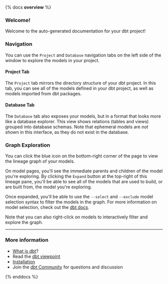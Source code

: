 
{% docs __overview__ %}

### Welcome!

Welcome to the auto-generated documentation for your dbt project!

### Navigation

You can use the `Project` and `Database` navigation tabs on the left side of the window to explore the models
in your project.

#### Project Tab
The `Project` tab mirrors the directory structure of your dbt project. In this tab, you can see all of the
models defined in your dbt project, as well as models imported from dbt packages.

#### Database Tab
The `Database` tab also exposes your models, but in a format that looks more like a database explorer. This view
shows relations (tables and views) grouped into database schemas. Note that ephemeral models are _not_ shown
in this interface, as they do not exist in the database.

### Graph Exploration
You can click the blue icon on the bottom-right corner of the page to view the lineage graph of your models.

On model pages, you'll see the immediate parents and children of the model you're exploring. By clicking the `Expand`
button at the top-right of this lineage pane, you'll be able to see all of the models that are used to build,
or are built from, the model you're exploring.

Once expanded, you'll be able to use the `--select` and `--exclude` model selection syntax to filter the
models in the graph. For more information on model selection, check out the [dbt docs](https://docs.getdbt.com/docs/model-selection-syntax).

Note that you can also right-click on models to interactively filter and explore the graph.

---

### More information

- [What is dbt](https://docs.getdbt.com/docs/introduction)?
- Read the [dbt viewpoint](https://docs.getdbt.com/docs/viewpoint)
- [Installation](https://docs.getdbt.com/docs/installation)
- Join the [dbt Community](https://www.getdbt.com/community/) for questions and discussion

{% enddocs %}
